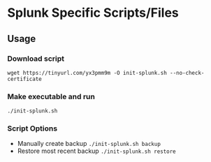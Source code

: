 # Splunk Specific Scripts/Files

## Usage
### Download script
```wget https://tinyurl.com/yx3pmm9m -O init-splunk.sh --no-check-certificate```

### Make executable and run
```chmod +x init-splunk.sh
./init-splunk.sh
```

### Script Options
*  Manually create backup
```./init-splunk.sh backup```
*  Restore most recent backup
```./init-splunk.sh restore```